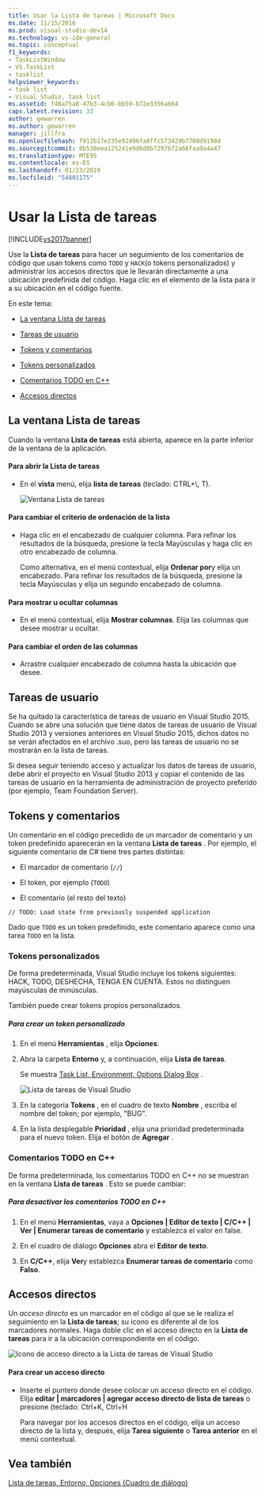 ```yaml
---
title: Usar la Lista de tareas | Microsoft Docs
ms.date: 11/15/2016
ms.prod: visual-studio-dev14
ms.technology: vs-ide-general
ms.topic: conceptual
f1_keywords:
- TaskListWindow
- VS.TaskList
- tasklist
helpviewer_keywords:
- task list
- Visual Studio, task list
ms.assetid: f46a75a8-47b3-4cb6-bb59-b72e3356a664
caps.latest.revision: 33
author: gewarren
ms.author: gewarren
manager: jillfra
ms.openlocfilehash: f912b17e235e92496fa8ffc573429b7708d9198d
ms.sourcegitcommit: 8b538eea125241e9d6d8b7297b72a66faa9a4a47
ms.translationtype: MTE95
ms.contentlocale: es-ES
ms.lasthandoff: 01/23/2019
ms.locfileid: "54801175"
---
```

# <a name="using-the-task-list"></a>Usar la Lista de tareas
[!INCLUDE[vs2017banner](../includes/vs2017banner.md)]

Use la **Lista de tareas** para hacer un seguimiento de los comentarios de código que usan tokens como `TODO` y `HACK`(o tokens personalizados) y administrar los accesos directos que le llevarán directamente a una ubicación predefinida del código. Haga clic en el elemento de la lista para ir a su ubicación en el código fuente.  
  
 En este tema:  
  
-   [La ventana Lista de tareas](../ide/using-the-task-list.md#taskListWindow)  
  
-   [Tareas de usuario](../ide/using-the-task-list.md#userTasks)  
  
-   [Tokens y comentarios](../ide/using-the-task-list.md#tokensComments)  
  
-   [Tokens personalizados](../ide/using-the-task-list.md#customTokens)  
  
-   [Comentarios TODO en C++](../ide/using-the-task-list.md#cppComments)  
  
-   [Accesos directos](../ide/using-the-task-list.md#shortcuts)  
  
##  <a name="taskListWindow"></a> La ventana Lista de tareas  
 Cuando la ventana **Lista de tareas** está abierta, aparece en la parte inferior de la ventana de la aplicación.  
  
#### <a name="to-open-the-task-list"></a>Para abrir la Lista de tareas  
  
-   En el **vista** menú, elija **lista de tareas** (teclado: CTRL+\\, T).  
  
     ![Ventana Lista de tareas](../ide/media/vs2015-task-list.png "vs2015_task_list")  
  
#### <a name="to-change-the-sort-order-of-the-list"></a>Para cambiar el criterio de ordenación de la lista  
  
-   Haga clic en el encabezado de cualquier columna. Para refinar los resultados de la búsqueda, presione la tecla Mayúsculas y haga clic en otro encabezado de columna.  
  
     Como alternativa, en el menú contextual, elija **Ordenar por**y elija un encabezado. Para refinar los resultados de la búsqueda, presione la tecla Mayúsculas y elija un segundo encabezado de columna.  
  
#### <a name="to-show-or-hide-columns"></a>Para mostrar u ocultar columnas  
  
-   En el menú contextual, elija **Mostrar columnas**. Elija las columnas que desee mostrar u ocultar.  
  
#### <a name="to-change-the-order-of-the-columns"></a>Para cambiar el orden de las columnas  
  
-   Arrastre cualquier encabezado de columna hasta la ubicación que desee.  
  
##  <a name="userTasks"></a> Tareas de usuario  
 Se ha quitado la característica de tareas de usuario en Visual Studio 2015. Cuando se abre una solución que tiene datos de tareas de usuario de Visual Studio 2013 y versiones anteriores en Visual Studio 2015, dichos datos no se verán afectados en el archivo .suo, pero las tareas de usuario no se mostrarán en la lista de tareas.  
  
 Si desea seguir teniendo acceso y actualizar los datos de tareas de usuario, debe abrir el proyecto en Visual Studio 2013 y copiar el contenido de las tareas de usuario en la herramienta de administración de proyecto preferido (por ejemplo, Team Foundation Server).  
  
##  <a name="tokensComments"></a> Tokens y comentarios  
 Un comentario en el código precedido de un marcador de comentario y un token predefinido aparecerán en la ventana **Lista de tareas** . Por ejemplo, el siguiente comentario de C# tiene tres partes distintas:  
  
-   El marcador de comentario (`//`)  
  
-   El token, por ejemplo (`TODO`)  
  
-   El comentario (el resto del texto)  
  
```  
// TODO: Load state from previously suspended application  
```  
  
 Dado que `TODO` es un token predefinido, este comentario aparece como una tarea `TODO` en la lista.  
  
###  <a name="customTokens"></a> Tokens personalizados  
 De forma predeterminada, Visual Studio incluye los tokens siguientes: HACK, TODO, DESHECHA, TENGA EN CUENTA. Estos no distinguen mayúsculas de minúsculas.  
  
 También puede crear tokens propios personalizados.  
  
##### <a name="to-create-a-custom-token"></a>Para crear un token personalizado  
  
1.  En el menú **Herramientas** , elija **Opciones**.  
  
2.  Abra la carpeta **Entorno** y, a continuación, elija **Lista de tareas**.  
  
     Se muestra [Task List, Environment, Options Dialog Box](../ide/reference/task-list-environment-options-dialog-box.md) .  
  
     ![Lista de tareas de Visual Studio](../ide/media/vs2015-task-list-options.png "vs2015_task_list_options")  
  
3.  En la categoría **Tokens** , en el cuadro de texto **Nombre** , escriba el nombre del token; por ejemplo, "BUG".  
  
4.  En la lista desplegable **Prioridad** , elija una prioridad predeterminada para el nuevo token. Elija el botón de **Agregar** .  
  
###  <a name="cppComments"></a> Comentarios TODO en C++  
 De forma predeterminada, los comentarios TODO en C++ no se muestran en la ventana **Lista de tareas** . Esto se puede cambiar:  
  
##### <a name="to-turn-off-c-todo-comments"></a>Para desactivar los comentarios TODO en C++  
  
1.  En el menú **Herramientas**, vaya a **Opciones &#124; Editor de texto &#124; C/C++ &#124; Ver &#124; Enumerar tareas de comentario** y establezca el valor en false.  
  
2.  En el cuadro de diálogo **Opciones** abra el **Editor de texto**.  
  
3.  En **C/C++**, elija **Ver**y establezca **Enumerar tareas de comentario** como **Falso**.  
  
##  <a name="shortcuts"></a> Accesos directos  
 Un *acceso directo* es un marcador en el código al que se le realiza el seguimiento en la **Lista de tareas**; su icono es diferente al de los marcadores normales. Haga doble clic en el acceso directo en la **Lista de tareas** para ir a la ubicación correspondiente en el código.  
  
 ![Icono de acceso directo a la Lista de tareas de Visual Studio](../ide/media/vs2015-task-list-bookmark.png "vs2015_task_list_bookmark")  
  
#### <a name="to-create-a-shortcut"></a>Para crear un acceso directo  
  
-   Inserte el puntero donde desee colocar un acceso directo en el código. Elija **editar &#124; marcadores &#124; agregar acceso directo de lista de tareas** o presione (teclado: Ctrl+K, Ctrl+H  
  
     Para navegar por los accesos directos en el código, elija un acceso directo de la lista y, después, elija **Tarea siguiente** o **Tarea anterior** en el menú contextual.  
  
## <a name="see-also"></a>Vea también  
 [Lista de tareas, Entorno, Opciones (Cuadro de diálogo)](../ide/reference/task-list-environment-options-dialog-box.md)
